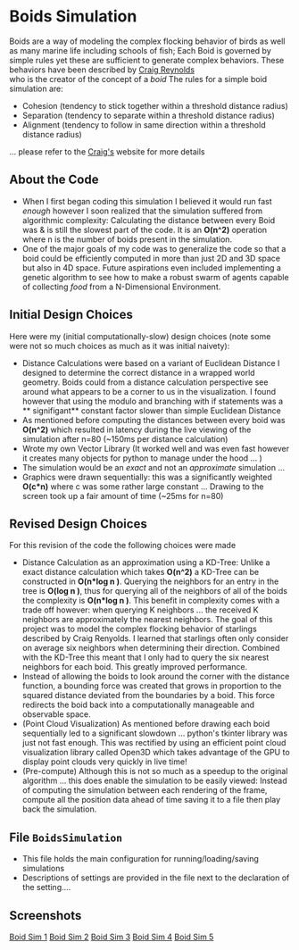 # Boids Simulation
 Boids are a way of modeling the complex flocking behavior of birds as well as many marine life 
 including schools of fish; Each Boid is governed by simple rules yet these are sufficient to generate 
 complex behaviors. These behaviors have been described by [Craig Reynolds](https://www.red3d.com/cwr/boids/)  
 who is the creator of the concept of a *boid* The rules for a simple boid simulation are: 
 - Cohesion (tendency to stick together within a threshold distance radius)
 - Separation (tendency to separate  within a threshold distance radius)
 - Alignment (tendency to follow in same direction within a threshold distance radius)   
 
 ... please refer to the [Craig's](https://www.red3d.com/cwr/boids/) website for more details

## About the Code
- When I first began coding this simulation I believed it would run fast *enough* however I soon realized
    that the simulation suffered from algorithmic complexity: Calculating the distance between every Boid was & is still 
    the slowest part of the code. It is an **O(n^2)** operation where n is the number of boids present in the simulation. 
- One of the major goals of my code was to generalize the code so that a boid could be efficiently computed in more than 
    just 2D and 3D space but also in 4D space. Future aspirations even included implementing a genetic algorithm to see 
    how to make a robust swarm of agents capable of collecting *food* from a N-Dimensional Environment. 

## Initial Design Choices 
Here were my (initial computationally-slow) design choices (note some were not so much choices as much as it was initial naivety):
+ Distance Calculations were based on a variant of Euclidean Distance I designed to determine the 
    correct distance in a wrapped world geometry. Boids could from a distance calculation perspective see around 
    what appears to be a corner to us in the visualization. I found however that
    using the modulo and branching with if statements was a ** signifigant** constant factor slower than simple Euclidean Distance
+ As mentioned before computing the distances between every boid was **O(n^2)** which resulted in 
    latency during the live viewing of the simulation after n=80 (~150ms per distance calculation)
+ Wrote my own Vector Library (It worked well and was even fast however it creates many objects for python to manage 
    under the hood ... )
+ The simulation would be an *exact* and not an *approximate* simulation ... 
+ Graphics were drawn sequentially: this was a significantly weighted **O(c*n)**
    where c was some rather large constant ... Drawing to the screen took up a fair amount of time (~25ms for n=80)

## Revised Design Choices
For this revision of the code the following choices were made
+ Distance Calculation as an approximation using a KD-Tree: Unlike a exact distance calculation which takes **O(n^2)**
  a KD-Tree can be constructed in **O(n*log n )**. Querying the neighbors for an entry in the tree is **O(log n )**, thus
  for querying all of the neighbors of all of the boids the complexity is **O(n*log n )**. This benefit in complexity comes
  with a trade off however: when querying K neighbors ... the received K neighbors are approximately the nearest neighbors.
  The goal of this project was to model the complex flocking  behavior of starlings described by Craig Renyolds. 
  I learned that starlings often only consider on average six neighbors when determining their direction. Combined with the
  KD-Tree this meant that I only had to query the six nearest neighbors for each boid. This greatly improved performance.
+ Instead of allowing the boids to look around the corner with the distance function, a bounding force was created that 
  grows in proportion to the squared distance deviated from the boundaries by a boid. This force redirects the boid back 
  into a computationally manageable and observable space.
+ (Point Cloud Visualization) As mentioned before drawing each boid sequentially led to a significant slowdown ... python's tkinter 
    library was just not fast enough. This was rectified by using an efficient point cloud visualization library called 
    Open3D which takes advantage of the GPU to display point clouds very quickly in live time!
+ (Pre-compute) Although this is not so much as a speedup to the original algorithm ... this does enable the simulation 
    to be easily viewed: Instead of computing the simulation between each rendering of the frame, compute all the position 
    data ahead of time saving it to a file then play back the simulation. 

## File ```BoidsSimulation```
- This file holds the main configuration for running/loading/saving simulations
- Descriptions of settings are provided in the file next to the declaration of the setting....

## Screenshots
[Boid Sim 1]( https://raw.githubusercontent.com/Michael-Naguib/BoidsSimulation/tree/master/screenshots/bs3d1.png "Boid Sim 1")
[Boid Sim 2]( https://raw.githubusercontent.com/Michael-Naguib/BoidsSimulation/tree/master/screenshots/bs3d2.png "Boid Sim 2")
[Boid Sim 3]( https://raw.githubusercontent.com/Michael-Naguib/BoidsSimulation/tree/master/screenshots/bs3d3.png "Boid Sim 3")
[Boid Sim 4]( https://raw.githubusercontent.com/Michael-Naguib/BoidsSimulation/tree/master/screenshots/bs3d4.png "Boid Sim 4")
[Boid Sim 5]( https://raw.githubusercontent.com/Michael-Naguib/BoidsSimulation/tree/master/screenshots/bs3d5.png "Boid Sim 5")



